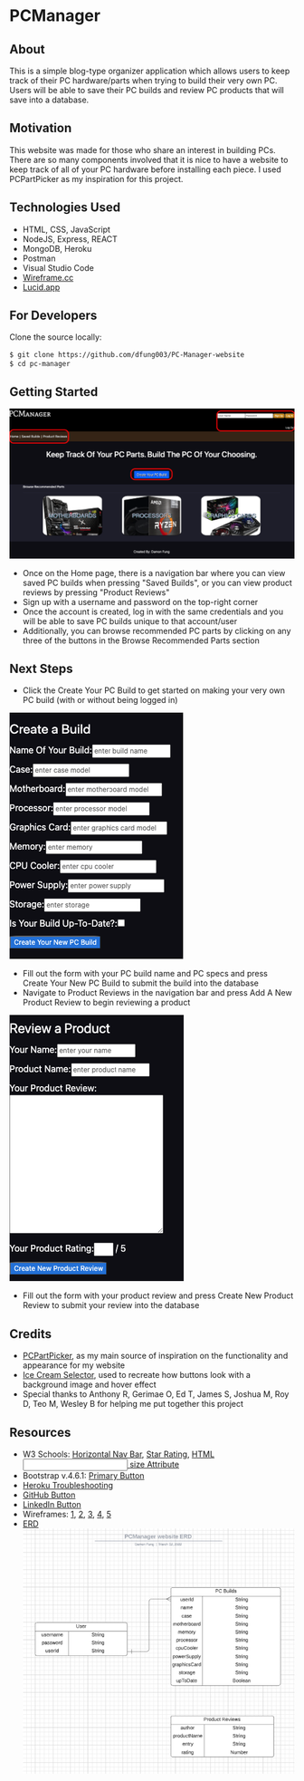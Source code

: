 # PCManager

## About
This is a simple blog-type organizer application which allows users to keep track of 
their PC hardware/parts when trying to build their very own PC. Users will be able to
save their PC builds and review PC products that will save into a database.

## Motivation
This website was made for those who share an interest in building PCs. There are so
many components involved that it is nice to have a website to keep track of all of
your PC hardware before installing each piece. I used PCPartPicker as my inspiration
for this project.

## Technologies Used
* HTML, CSS, JavaScript
* NodeJS, Express, REACT
* MongoDB, Heroku
* Postman
* Visual Studio Code
* [Wireframe.cc](https://wireframe.cc/)
* [Lucid.app](https://lucid.app/)

## For Developers
Clone the source locally:
```
$ git clone https://github.com/dfung003/PC-Manager-website
$ cd pc-manager
```

## Getting Started
![Alt text](public/assets/pc_manager_website.png "Title")
* Once on the Home page, there is a navigation bar where you can view saved PC builds when pressing "Saved Builds", or you can view product reviews by pressing "Product Reviews"
* Sign up with a username and password on the top-right corner
* Once the account is created, log in with the same credentials and you will be able to save PC builds unique to that account/user
* Additionally, you can browse recommended PC parts by clicking on any three of the buttons in the Browse Recommended Parts section

## Next Steps
* Click the Create Your PC Build to get started on making your very own PC build (with or without being logged in)

![Alt text](public/assets/create_build.png "Title")

* Fill out the form with your PC build name and PC specs and press Create Your New PC Build to submit the build into the database
* Navigate to Product Reviews in the navigation bar and press Add A New Product Review to begin reviewing a product

![Alt text](public/assets/create_review.png "Title")

* Fill out the form with your product review and press Create New Product Review to submit your review into the database

## Credits
* [PCPartPicker](https://pcpartpicker.com), as my main source of inspiration on 
the functionality and appearance for my website
* [Ice Cream Selector](https://seir-ice-creams.herokuapp.com/), used to recreate how
buttons look with a background image and hover effect
* Special thanks to Anthony R, Gerimae O, Ed T, James S, Joshua M, Roy D, Teo M, Wesley B for helping me put together this project

## Resources
* W3 Schools: [Horizontal Nav Bar](https://www.w3schools.com/css/css_navbar_horizontal.asp),
[Star Rating](https://www.w3schools.com/howto/howto_css_star_rating.asp), 
[HTML <input> size Attribute](https://www.w3schools.com/tags/att_input_size.asp)
* Bootstrap v.4.6.1: [Primary Button](https://getbootstrap.com/docs/4.6/components/buttons/)
* [Heroku Troubleshooting](https://wajeeh-ahsan.medium.com/heroku-missing-required-flag-a-bfc7ba0a00f5)
* [GitHub Button](https://buttons.github.io/)
* [LinkedIn Button](https://fontawesome.com/icons/linkedin?s=brands)
* Wireframes: [1](https://wireframe.cc/aAeVu6), [2](https://wireframe.cc/nf3aPd), [3](https://wireframe.cc/cnuG3U), [4](https://wireframe.cc/UalGw2), [5](https://wireframe.cc/XOU0jQ)
* [ERD](https://lucid.app/lucidchart/133ec2d8-f96a-4839-9b45-a2300c256998/edit?invitationId=inv_e7e70fa6-1a1e-471c-a738-53b6a01db45a)
![Alt text](public/assets/erd_pc.png "Title")